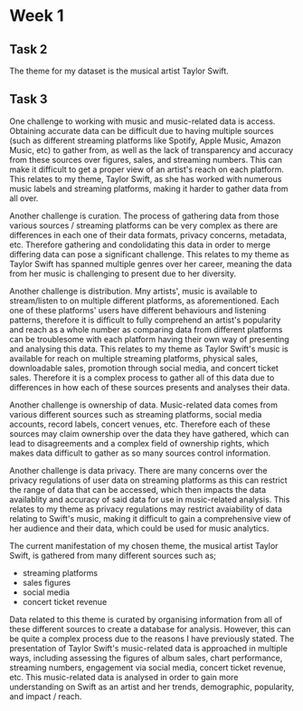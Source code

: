 # **Week 1**

## **Task 2** 

The theme for my dataset is the musical artist Taylor Swift.


## **Task 3**

One challenge to working with music and music-related data is access. Obtaining accurate data can be difficult due to having multiple sources (such as different streaming platforms like Spotify, Apple Music, Amazon Music, etc) to gather from, as well as the lack of transparency and accuracy from these sources over figures, sales, and streaming numbers. This can make it difficult to get a proper view of an artist's reach on each platform. This relates to my theme, Taylor Swift, as she has worked with numerous music labels and streaming platforms, making it harder to gather data from all over.

Another challenge is curation. The process of gathering data from those various sources / streaming platforms can be very complex as there are differences in each one of their data formats, privacy concerns, metadata, etc. Therefore gathering and condolidating this data in order to merge differing data can pose a significant challenge. This relates to my theme as Taylor Swift has spanned multiple genres over her career, meaning the data from her music is challenging to present due to her diversity. 

Another challenge is distribution. Mny artists', music is available to stream/listen to on multiple different platforms, as aforementioned. Each one of these platforms' users have different behaviours and listening patterns, therefore it is difficult to fully comprehend an artist's popularity and reach as a whole number as comparing data from different platforms can be troublesome with each platform having their own way of presenting and analysing this data. This relates to my theme as Taylor Swift's music is available for reach on multiple streaming platforms, physical sales, downloadable sales, promotion through social media, and concert ticket sales. Therefore it is a complex process to gather all of this data due to differences in how each of these sources presents and analyses their data. 

Another challenge is ownership of data. Music-related data comes from various different sources such as streaming platforms, social media accounts, record labels, concert venues, etc. Therefore each of these sources may claim ownership over the data they have gathered, which can lead to disagreements and a complex field of ownership rights, which makes data difficult to gather as so many sources control information.

Another challenge is data privacy. There are many concerns over the privacy regulations of user data on streaming platforms as this can restrict the range of data that can be accessed, which then impacts the data availablity and accuracy of said data for use in music-related analysis. This relates to my theme as privacy regulations may restrict avaiability of data relating to Swift's music, making it difficult to gain a comprehensive view of her audience and their data, which could be used for music analytics. 

The current manifestation of my chosen theme, the musical artist Taylor Swift, is gathered from many different sources such as;
- streaming platforms
- sales figures
- social media
- concert ticket revenue
  
Data related to this theme is curated by organising information from all of these different sources to create a database for analysis. However, this can be quite a complex process due to the reasons I have previously stated.
The presentation of Taylor Swift's music-related data is approached in multiple ways, including assessing the figures of album sales, chart performance, streaming numbers, engagement via social media, concert ticket revenue, etc. This music-related data is analysed in order to gain more understanding on Swift as an artist and her trends, demographic, popularity, and impact / reach. 
